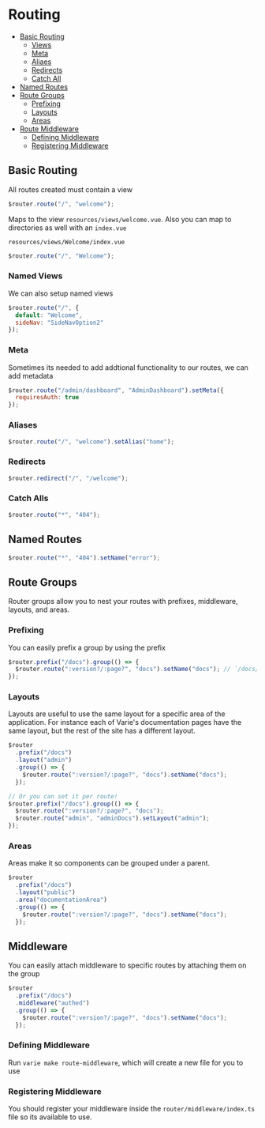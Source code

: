 # Routing

- [Basic Routing](#basic-routing)
  - [Views](#views)
  - [Meta](#meta)
  - [Aliaes](#aliases)
  - [Redirects](#redirects)
  - [Catch All](#catch-alls)
- [Named Routes](#named-routes)
- [Route Groups](#route-groups)
  - [Prefixing](#prefixing)
  - [Layouts](#layouts)
  - [Areas](#areas)
- [Route Middleware](#middleware)
  - [Defining Middleware](#defining-middleware)
  - [Registering Middleware](#registering-middleware)

## Basic Routing

All routes created must contain a view

```js
$router.route("/", "welcome");
```

Maps to the view `resources/views/welcome.vue`. Also you can map to directories as well with an `index.vue`

`resources/views/Welcome/index.vue`

```js
$router.route("/", "Welcome");
```

### Named Views

We can also setup named views

```js
$router.route("/", {
  default: "Welcome",
  sideNav: "SideNavOption2"
});
```

### Meta

Sometimes its needed to add addtional functionality to our routes, we can add metadata

```js
$router.route("/admin/dashboard", "AdminDashboard").setMeta({
  requiresAuth: true
});
```

### Aliases

```js
$router.route("/", "welcome").setAlias("home");
```

### Redirects

```js
$router.redirect("/", "/welcome");
```

### Catch Alls

```js
$router.route("*", "404");
```

## Named Routes

```js
$router.route("*", "404").setName("error");
```

## Route Groups

Router groups allow you to nest your routes with prefixes, middleware, layouts, and areas.

### Prefixing

You can easily prefix a group by using the prefix

```js
$router.prefix("/docs").group(() => {
  $router.route(":version?/:page?", "docs").setName("docs"); // `/docs/master/routing`
});
```

### Layouts

Layouts are useful to use the same layout for a specific area of the application. For instance each of Varie's documentation pages have the same layout, but the rest of the site has a different layout.

```js
$router
  .prefix("/docs")
  .layout("admin")
  .group(() => {
    $router.route(":version?/:page?", "docs").setName("docs");
  });

// Or you can set it per route!
$router.prefix("/docs").group(() => {
  $router.route(":version?/:page?", "docs");
  $router.route("admin", "adminDocs").setLayout("admin");
});
```

### Areas

Areas make it so components can be grouped under a parent.

```js
$router
  .prefix("/docs")
  .layout("public")
  .area("documentationArea")
  .group(() => {
    $router.route(":version?/:page?", "docs").setName("docs");
  });
```

## Middleware

You can easily attach middleware to specific routes by attaching them on the group

```js
$router
  .prefix("/docs")
  .middleware("authed")
  .group(() => {
    $router.route(":version?/:page?", "docs").setName("docs");
  });
```

### Defining Middleware

Run `varie make route-middleware`, which will create a new file for you to use

### Registering Middleware

You should register your middleware inside the `router/middleware/index.ts` file so its available to use.
